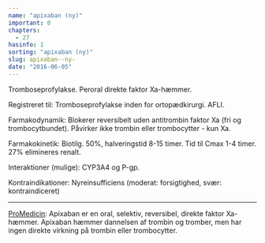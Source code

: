 ```yaml
---
name: "apixaban (ny)"
important: 0
chapters:
  - 27
hasinfo: 1
sorting: "apixaban (ny)"
slug: apixaban--ny-
date: "2016-06-05"
---
```


Tromboseprofylakse. Peroral direkte faktor Xa-hæmmer.

Registreret til: Tromboseprofylakse inden for ortopædkirurgi. AFLI.

Farmakodynamik: Blokerer reversibelt uden antitrombin faktor Xa (fri og
trombocytbundet). Påvirker ikke trombin eller trombocytter - kun Xa.

Farmakokinetik: Biotilg. 50%, halveringstid 8-15 timer. Tid til Cmax 1-4 timer.
27% elimineres renalt.

Interaktioner (mulige): CYP3A4 og P-gp.

Kontraindikationer: Nyreinsufficiens (moderat: forsigtighed, svær:
kontraindiceret)

<hr>

<a href="http://pro.medicin.dk/Laegemiddelgrupper/grupper/318286" target="_blank">ProMedicin</a>:
Apixaban er en oral, selektiv, reversibel, direkte faktor Xa-hæmmer. Apixaban
hæmmer dannelsen af trombin og tromber, men har ingen direkte virkning på
trombin eller trombocytter.

